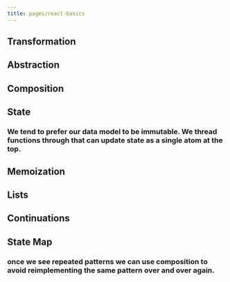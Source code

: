 ```yaml
---
title: pages/react-basics
---
```


## Transformation
## Abstraction
## Composition
## State
### We tend to prefer our data model to be immutable. We thread functions through that can update state as a single atom at the top.
## Memoization
## Lists
## Continuations
## State Map
### once we see repeated patterns we can use composition to avoid reimplementing the same pattern over and over again.
